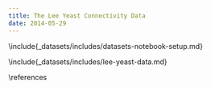 ```yaml
---
title: The Lee Yeast Connectivity Data
date: 2014-05-29
---
```


\include{_datasets/includes/datasets-notebook-setup.md}

\include{_datasets/includes/lee-yeast-data.md}

\references
